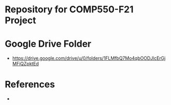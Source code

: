 # Repository for COMP550-F21 Project


# Google Drive Folder
* https://drive.google.com/drive/u/0/folders/1FLMfbQ7Mo4qbOODJlcErGjMFiQZpktEd

# References
* 